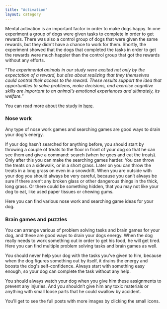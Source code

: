 ```yaml
---
title: "Activation"
layout: category
---
```


Mental activation is an important factor in order to make dogs happy. In one experiment a group of dogs were given tasks to complete in order to get rewards. There was also a control group of dogs that were given the same rewards, but they didn't have a chance to work for them. Shortly, the experiment showed that the dogs that completed the tasks in order to get the rewards were much happier than the control group that got the rewards without any efforts.

“*The experimental animals in our study were excited not only by the expectation of a reward, but also about realizing that they themselves could control their access to the reward. These results support the idea that opportunities to solve problems, make decisions, and exercise cognitive skills are important to an animal’s emotional experiences and ultimately, its welfare.*”

You can read more about the study in [here](http://www.companionanimalpsychology.com/2014/06/do-dogs-get-eureka-feeling.html?platform=hootsuite).

### Nose work

Any type of nose work games and searching games are good ways to drain your dog's energy.

If your dog hasn’t searched for anything before, you should start by throwing a couple of treats to the floor in front of your dog so that he can see them and give a command: search (when he goes and eat the treats).
Only after this you can make the searching games harder. You can throw the treats on a sidewalk, or in a short grass. Later on you can throw the treats in a long grass on even in a snowdrift. When you are outside with your dog you should always be very careful, because you can’t always be sure if there aren’t any broken glass or other dangerous things in the thick, long grass. Or there could be something hidden, that you may not like your dog to eat, like used paper tissues or chewing gums.

Here you can find various nose work and searching game ideas for your dog.

### Brain games and puzzles

You can arrange various of problem solving tasks and brain games for your dog, and these are good ways to drain your dogs energy. When the dog really needs to work something out in order to get his food, he will get tired. Here you can find multiple problem solving tasks and brain games as well.

You should never help your dog with the tasks you’ve given to him, because when the dog figures something out by itself, it drains the energy and boosts the dog's self-confidence. Always start with something easy enough, so your dog can complete the task without any help.

You should always watch your dog when you give him these assignments to prevent any injuries. And you shouldn’t give him any toxic materials or anything with small loose parts that he could swallow by accident.

You'll get to see the full posts with more images by clicking the small icons.

